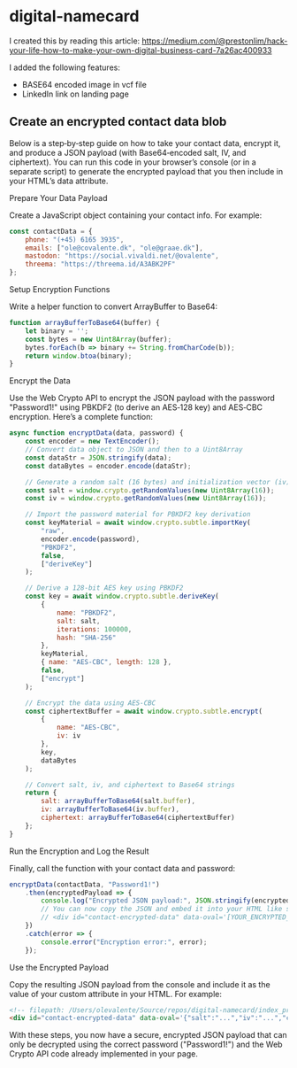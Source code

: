 # digital-namecard

I created this by reading this article: https://medium.com/@prestonlim/hack-your-life-how-to-make-your-own-digital-business-card-7a26ac400933

I added the following features:

- BASE64 encoded image in vcf file
- LinkedIn link on landing page


## Create an encrypted contact data blob

Below is a step‐by‐step guide on how to take your contact data, encrypt it, and produce a JSON payload (with Base64‑encoded salt, IV, and ciphertext). You can run this code in your browser’s console (or in a separate script) to generate the encrypted payload that you then include in your HTML’s data attribute.

Prepare Your Data Payload

Create a JavaScript object containing your contact info. For example:
```javascript
const contactData = {
    phone: "(+45) 6165 3935",
    emails: ["ole@covalente.dk", "ole@graae.dk"],
    mastodon: "https://social.vivaldi.net/@ovalente",
    threema: "https://threema.id/A3ABK2PF"
};
```
Setup Encryption Functions

Write a helper function to convert ArrayBuffer to Base64:
```javascript
function arrayBufferToBase64(buffer) {
    let binary = '';
    const bytes = new Uint8Array(buffer);
    bytes.forEach(b => binary += String.fromCharCode(b));
    return window.btoa(binary);
}
```


Encrypt the Data

Use the Web Crypto API to encrypt the JSON payload with the password "Password1!" using PBKDF2 (to derive an AES‑128 key) and AES‑CBC encryption. Here’s a complete function:
```javascript
async function encryptData(data, password) {
    const encoder = new TextEncoder();
    // Convert data object to JSON and then to a Uint8Array
    const dataStr = JSON.stringify(data);
    const dataBytes = encoder.encode(dataStr);

    // Generate a random salt (16 bytes) and initialization vector (iv) (16 bytes)
    const salt = window.crypto.getRandomValues(new Uint8Array(16));
    const iv = window.crypto.getRandomValues(new Uint8Array(16));

    // Import the password material for PBKDF2 key derivation
    const keyMaterial = await window.crypto.subtle.importKey(
        "raw",
        encoder.encode(password),
        "PBKDF2",
        false,
        ["deriveKey"]
    );

    // Derive a 128-bit AES key using PBKDF2
    const key = await window.crypto.subtle.deriveKey(
        {
            name: "PBKDF2",
            salt: salt,
            iterations: 100000,
            hash: "SHA-256"
        },
        keyMaterial,
        { name: "AES-CBC", length: 128 },
        false,
        ["encrypt"]
    );

    // Encrypt the data using AES-CBC
    const ciphertextBuffer = await window.crypto.subtle.encrypt(
        {
            name: "AES-CBC",
            iv: iv
        },
        key,
        dataBytes
    );

    // Convert salt, iv, and ciphertext to Base64 strings
    return {
        salt: arrayBufferToBase64(salt.buffer),
        iv: arrayBufferToBase64(iv.buffer),
        ciphertext: arrayBufferToBase64(ciphertextBuffer)
    };
}
```

Run the Encryption and Log the Result

Finally, call the function with your contact data and password:
```javascript
encryptData(contactData, "Password1!")
    .then(encryptedPayload => {
        console.log("Encrypted JSON payload:", JSON.stringify(encryptedPayload, null, 2));
        // You can now copy the JSON and embed it into your HTML like so:
        // <div id="contact-encrypted-data" data-oval='[YOUR_ENCRYPTED_JSON_HERE]'></div>
    })
    .catch(error => {
        console.error("Encryption error:", error);
    });
```

Use the Encrypted Payload

Copy the resulting JSON payload from the console and include it as the value of your custom attribute in your HTML. For example:
```html
<!-- filepath: /Users/olevalente/Source/repos/digital-namecard/index_private.html -->
<div id="contact-encrypted-data" data-oval='{"salt":"...","iv":"...","ciphertext":"..."}'></div>
```

With these steps, you now have a secure, encrypted JSON payload that can only be decrypted using the correct password ("Password1!") and the Web Crypto API code already implemented in your page.